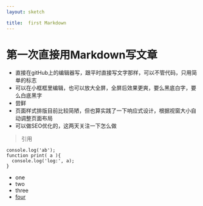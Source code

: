 ```yaml
---
layout: sketch

title:  first Markdown
---
```


# 第一次直接用Markdown写文章

+ 直接在gitHub上的编辑器写，跟平时直接写文字那样，可以不管代码，只用简单的标志
+ 可以在小框框里编辑，也可以放大全屏，全屏后效果更爽，要么黑底白字，要么白底黑字
+ 尝鲜
+ 页面样式排版目前比较简陋，但也算实践了一下响应式设计，根据视窗大小自动调整页面布局
+ 可以做SEO优化的，这两天关注一下怎么做

> 引用

    console.log('ab');
    function print( a ){
      console.log('log:', a);
    }
+ one
+ two
+ three
+ [four](http://baidu.com)

